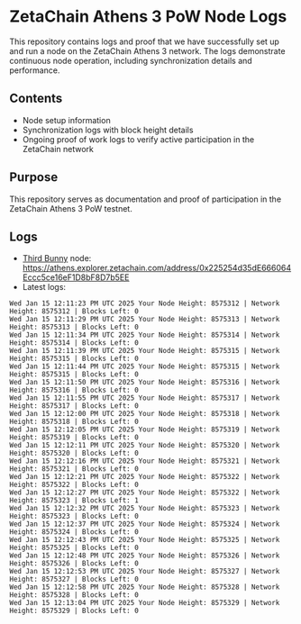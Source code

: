 # ZetaChain Athens 3 PoW Node Logs
This repository contains logs and proof that we have successfully set up and run a node on the ZetaChain Athens 3 network. The logs demonstrate continuous node operation, including synchronization details and performance.

## Contents
- Node setup information
- Synchronization logs with block height details
- Ongoing proof of work logs to verify active participation in the ZetaChain network

## Purpose
This repository serves as documentation and proof of participation in the ZetaChain Athens 3 PoW testnet.

## Logs

- [Third Bunny](https://thirdbunny.xyz/) node: https://athens.explorer.zetachain.com/address/0x225254d35dE666064Eccc5ce16eF1D8bF8D7b5EE
- Latest logs:
```
Wed Jan 15 12:11:23 PM UTC 2025 Your Node Height: 8575312 | Network Height: 8575312 | Blocks Left: 0
Wed Jan 15 12:11:29 PM UTC 2025 Your Node Height: 8575313 | Network Height: 8575313 | Blocks Left: 0
Wed Jan 15 12:11:34 PM UTC 2025 Your Node Height: 8575314 | Network Height: 8575314 | Blocks Left: 0
Wed Jan 15 12:11:39 PM UTC 2025 Your Node Height: 8575315 | Network Height: 8575315 | Blocks Left: 0
Wed Jan 15 12:11:44 PM UTC 2025 Your Node Height: 8575315 | Network Height: 8575315 | Blocks Left: 0
Wed Jan 15 12:11:50 PM UTC 2025 Your Node Height: 8575316 | Network Height: 8575316 | Blocks Left: 0
Wed Jan 15 12:11:55 PM UTC 2025 Your Node Height: 8575317 | Network Height: 8575317 | Blocks Left: 0
Wed Jan 15 12:12:00 PM UTC 2025 Your Node Height: 8575318 | Network Height: 8575318 | Blocks Left: 0
Wed Jan 15 12:12:05 PM UTC 2025 Your Node Height: 8575319 | Network Height: 8575319 | Blocks Left: 0
Wed Jan 15 12:12:11 PM UTC 2025 Your Node Height: 8575320 | Network Height: 8575320 | Blocks Left: 0
Wed Jan 15 12:12:16 PM UTC 2025 Your Node Height: 8575321 | Network Height: 8575321 | Blocks Left: 0
Wed Jan 15 12:12:21 PM UTC 2025 Your Node Height: 8575322 | Network Height: 8575322 | Blocks Left: 0
Wed Jan 15 12:12:27 PM UTC 2025 Your Node Height: 8575322 | Network Height: 8575323 | Blocks Left: 1
Wed Jan 15 12:12:32 PM UTC 2025 Your Node Height: 8575323 | Network Height: 8575323 | Blocks Left: 0
Wed Jan 15 12:12:37 PM UTC 2025 Your Node Height: 8575324 | Network Height: 8575324 | Blocks Left: 0
Wed Jan 15 12:12:43 PM UTC 2025 Your Node Height: 8575325 | Network Height: 8575325 | Blocks Left: 0
Wed Jan 15 12:12:48 PM UTC 2025 Your Node Height: 8575326 | Network Height: 8575326 | Blocks Left: 0
Wed Jan 15 12:12:53 PM UTC 2025 Your Node Height: 8575327 | Network Height: 8575327 | Blocks Left: 0
Wed Jan 15 12:12:58 PM UTC 2025 Your Node Height: 8575328 | Network Height: 8575328 | Blocks Left: 0
Wed Jan 15 12:13:04 PM UTC 2025 Your Node Height: 8575329 | Network Height: 8575329 | Blocks Left: 0
```
